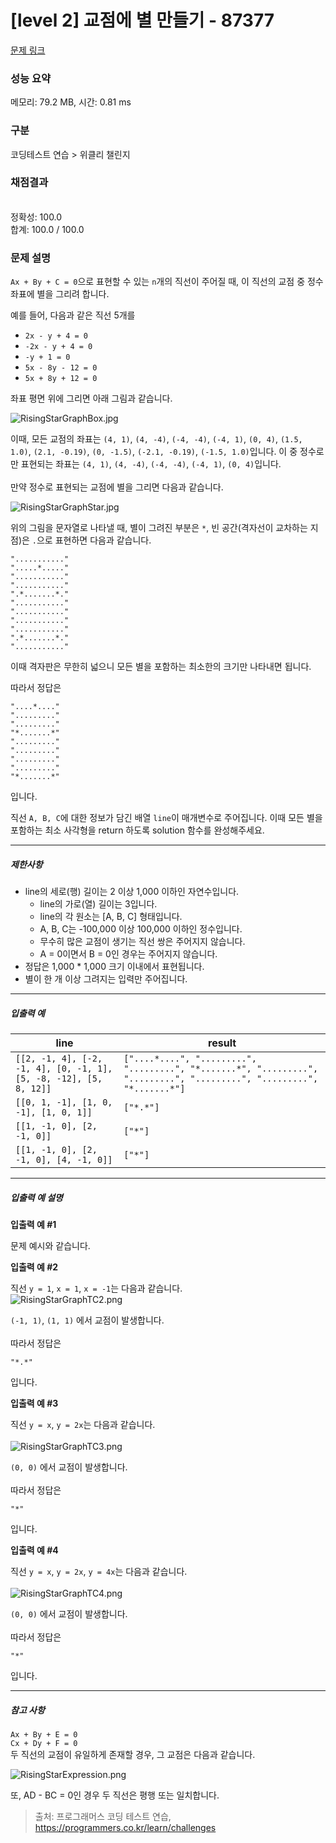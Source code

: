 # [level 2] 교점에 별 만들기 - 87377 

[문제 링크](https://school.programmers.co.kr/learn/courses/30/lessons/87377) 

### 성능 요약

메모리: 79.2 MB, 시간: 0.81 ms

### 구분

코딩테스트 연습 > 위클리 챌린지

### 채점결과

<br/>정확성: 100.0<br/>합계: 100.0 / 100.0

### 문제 설명

<p><code>Ax + By + C = 0</code>으로 표현할 수 있는 <code>n</code>개의 직선이 주어질 때, 이 직선의 교점 중 정수 좌표에 별을 그리려 합니다.</p>

<p>예를 들어, 다음과 같은 직선 5개를  </p>

<ul>
<li><code>2x - y + 4 = 0</code></li>
<li><code>-2x - y + 4 = 0</code></li>
<li><code>-y + 1 = 0</code></li>
<li><code>5x - 8y - 12 = 0</code></li>
<li><code>5x + 8y + 12 = 0</code><br></li>
</ul>

<p>좌표 평면 위에 그리면 아래 그림과 같습니다.</p>

<p><img src="https://grepp-programmers.s3.ap-northeast-2.amazonaws.com/files/production/d440b8f4-91c3-4272-8a81-876e9aaffb9c/RisingStarGraphBox.jpg" title="" alt="RisingStarGraphBox.jpg"></p>

<p>이때, 모든 교점의 좌표는 <code>(4, 1)</code>, <code>(4, -4)</code>, <code>(-4, -4)</code>, <code>(-4, 1)</code>, <code>(0, 4)</code>, <code>(1.5, 1.0)</code>, <code>(2.1, -0.19)</code>, <code>(0, -1.5)</code>, <code>(-2.1, -0.19)</code>, <code>(-1.5, 1.0)</code>입니다. 이 중 정수로만 표현되는 좌표는 <code>(4, 1)</code>, <code>(4, -4)</code>, <code>(-4, -4)</code>, <code>(-4, 1)</code>, <code>(0, 4)</code>입니다.<br><br>
만약 정수로 표현되는 교점에 별을 그리면 다음과 같습니다.</p>

<p><img src="https://grepp-programmers.s3.ap-northeast-2.amazonaws.com/files/production/15ffe460-62dc-48df-82a2-7d7636809454/RisingStarGraphStar.jpg" title="" alt="RisingStarGraphStar.jpg"></p>

<p>위의 그림을 문자열로 나타낼 때, 별이 그려진 부분은 <code>*</code>, 빈 공간(격자선이 교차하는 지점)은 <code>.</code>으로 표현하면 다음과 같습니다.   </p>
<div class="highlight"><pre class="codehilite"><code>"..........."  
".....*....."  
"..........."  
"..........."  
".*.......*."  
"..........."  
"..........."  
"..........."  
"..........."  
".*.......*."  
"..........."  
</code></pre></div>
<p>이때 격자판은 무한히 넓으니 모든 별을 포함하는 최소한의 크기만 나타내면 됩니다.  </p>

<p>따라서 정답은  </p>
<div class="highlight"><pre class="codehilite"><code>"....*...."  
"........."  
"........."  
"*.......*"  
"........."  
"........."  
"........."  
"........."  
"*.......*"  
</code></pre></div>
<p>입니다.</p>

<p>직선 <code>A, B, C</code>에 대한 정보가 담긴 배열 <code>line</code>이 매개변수로 주어집니다. 이때 모든 별을 포함하는 최소 사각형을 return 하도록 solution 함수를 완성해주세요.</p>

<hr>

<h5>제한사항</h5>

<ul>
<li>line의 세로(행) 길이는 2 이상 1,000 이하인 자연수입니다.

<ul>
<li>line의 가로(열) 길이는 3입니다.</li>
<li>line의 각 원소는 [A, B, C] 형태입니다.</li>
<li>A, B, C는 -100,000 이상 100,000 이하인 정수입니다.</li>
<li>무수히 많은 교점이 생기는 직선 쌍은 주어지지 않습니다.</li>
<li>A = 0이면서 B = 0인 경우는 주어지지 않습니다.</li>
</ul></li>
<li>정답은 1,000 * 1,000 크기 이내에서 표현됩니다.</li>
<li>별이 한 개 이상 그려지는 입력만 주어집니다.</li>
</ul>

<hr>

<h5>입출력 예</h5>
<table class="table">
        <thead><tr>
<th>line</th>
<th>result</th>
</tr>
</thead>
        <tbody><tr>
<td><code>[[2, -1, 4], [-2, -1, 4], [0, -1, 1], [5, -8, -12], [5, 8, 12]]</code></td>
<td><code>["....*....", ".........", ".........", "*.......*", ".........", ".........", ".........", ".........", "*.......*"]</code></td>
</tr>
<tr>
<td><code>[[0, 1, -1], [1, 0, -1], [1, 0, 1]]</code></td>
<td><code>["*.*"]</code></td>
</tr>
<tr>
<td><code>[[1, -1, 0], [2, -1, 0]]</code></td>
<td><code>["*"]</code></td>
</tr>
<tr>
<td><code>[[1, -1, 0], [2, -1, 0], [4, -1, 0]]</code></td>
<td><code>["*"]</code></td>
</tr>
</tbody>
      </table>
<hr>

<h5>입출력 예 설명</h5>

<p><strong>입출력 예 #1</strong>  </p>

<p>문제 예시와 같습니다.</p>

<p><strong>입출력 예 #2</strong></p>

<p>직선 <code>y = 1</code>, <code>x = 1</code>, <code>x = -1</code>는 다음과 같습니다.<br>
<img src="https://grepp-programmers.s3.ap-northeast-2.amazonaws.com/files/production/49a6590a-33b2-4240-a1a4-bbd5292c6e7b/RisingStarGraphTC2.png" title="" alt="RisingStarGraphTC2.png"></p>

<p><code>(-1, 1)</code>, <code>(1, 1)</code> 에서 교점이 발생합니다.<br><br>
따라서 정답은  </p>
<div class="highlight"><pre class="codehilite"><code>"*.*"  
</code></pre></div>
<p>입니다.</p>

<p><strong>입출력 예 #3</strong>  </p>

<p>직선 <code>y = x</code>, <code>y = 2x</code>는 다음과 같습니다.<br><br>
<img src="https://grepp-programmers.s3.ap-northeast-2.amazonaws.com/files/production/663cd2ee-3326-4da8-b545-c213a2f2dc5b/RisingStarGraphTC3.png" title="" alt="RisingStarGraphTC3.png"></p>

<p><code>(0, 0)</code> 에서 교점이 발생합니다.<br><br>
따라서 정답은  </p>
<div class="highlight"><pre class="codehilite"><code>"*"  
</code></pre></div>
<p>입니다.</p>

<p><strong>입출력 예 #4</strong></p>

<p>직선 <code>y = x</code>, <code>y = 2x</code>, <code>y = 4x</code>는 다음과 같습니다.<br><br>
<img src="https://grepp-programmers.s3.ap-northeast-2.amazonaws.com/files/production/966291bc-278c-40db-bf72-780aba3e5f5b/RisingStarGraphTC4.png" title="" alt="RisingStarGraphTC4.png"></p>

<p><code>(0, 0)</code> 에서 교점이 발생합니다.<br><br>
따라서 정답은  </p>
<div class="highlight"><pre class="codehilite"><code>"*"
</code></pre></div>
<p>입니다.</p>

<hr>

<h5>참고 사항</h5>

<p><code>Ax + By + E = 0</code><br>
<code>Cx + Dy + F = 0</code><br>
두 직선의 교점이 유일하게 존재할 경우, 그 교점은 다음과 같습니다.</p>

<p><img src="https://grepp-programmers.s3.ap-northeast-2.amazonaws.com/files/production/133f75ab-a22a-476b-92c2-587cea721944/RisingStarExpression.png" title="" alt="RisingStarExpression.png"></p>

<p>또, AD - BC = 0인 경우 두 직선은 평행 또는 일치합니다.</p>


> 출처: 프로그래머스 코딩 테스트 연습, https://programmers.co.kr/learn/challenges